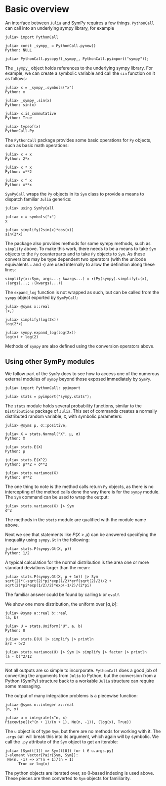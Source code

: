 # Basic overview

An interface between `Julia` and SymPy requires a few things. `PythonCall` can call into an underlying sympy library, for example

```jldoctest pythoncall_overview
julia> import PythonCall

julia> const _sympy_ = PythonCall.pynew()
Python: NULL

julia> PythonCall.pycopy!(_sympy_, PythonCall.pyimport("sympy"));
```

The `_sympy_` object holds references to the underlying sympy library. For example, we can create a symbolic variable and call the `sin` function on it as follows:

```jldoctest pythoncall_overview
julia> x = _sympy_.symbols("x")
Python: x

julia> _sympy_.sin(x)
Python: sin(x)

julia> x.is_commutative
Python: True

julia> typeof(x)
PythonCall.Py
```

The `PythonCall` package provides some basic operations for `Py` objects, such as basic math operations:

```jldoctest pythoncall_overview
julia> x + x
Python: 2*x

julia> x * x
Python: x**2

julia> x ^ x
Python: x**x
```

`SymPyCall` wraps the `Py` objects in its `Sym` class to provide a means to dispatch familiar `Julia` generics:

```jldoctest overview
julia> using SymPyCall

```

```jldoctest overview
julia> x = symbols("x")
x

julia> simplify(2sin(x)*cos(x))
sin(2*x)
```

The package also provides methods for some sympy methods, such as `simplify` above. To make this work, there needs to be a means to take `Sym` objects to the `Py` counterparts and to take `Py` objects to `Sym`. As these conversions may be type dependent two operators (with the unicode equivalents `↓` and  `↑`) are used internally to allow the definition along these lines:

```
simplify(x::Sym, args...; kwargs...) = ↑(Py(sympy).simplify(↓(x), ↓(args)...; ↓(kwargs)...))
```

The `expand_log` function is not wrapped as such, but can be called from the `sympy` object exported by `SymPyCall`:

```jldoctest overview
julia> @syms x::real
(x,)

julia> simplify(log(2x))
log(2*x)

julia> sympy.expand_log(log(2x))
log(x) + log(2)
```

Methods of `sympy` are also defined using the conversion operators above.

## Using other SymPy modules

We follow part of the `SymPy` docs to see how to access one of the numerous external modules of `sympy` beyond those exposed immediately by `SymPy`.



```jldoctest overview
julia> import PythonCall: pyimport

julia> stats = pyimport("sympy.stats");
```

The `stats` module holds several probability functions, similar to the `Distributions` package of `Julia`. This set of commands creates a normally distributed random variable, `X`, with symbolic parameters:

```jldoctest overview
julia> @syms μ, σ::positive;

julia> X = stats.Normal("X", μ, σ)
Python: X

julia> stats.E(X)
Python: μ

julia> stats.E(X^2)
Python: μ**2 + σ**2

julia> stats.variance(X)
Python: σ**2
```

The one thing to note is the method calls return `Py` objects, as there is no intercepting of the method calls done the way there is for the `sympy` module. The `Sym` command can be used to wrap the output:

```jldoctest overview
julia> stats.variance(X) |> Sym
σ^2
```

The methods in the `stats` module are qualified with the module name above.

Next we see that statements like $P(X > \mu)$ can be answered specifying the inequality using `sympy.Gt` in the following:

```jldoctest overview
julia> stats.P(sympy.Gt(X, μ))
Python: 1/2
```

A typical calculation for the normal distribution is the area one or more standard deviations larger than the mean:

```jldoctest overview
julia> stats.P(sympy.Gt(X, μ + 1σ)) |> Sym
sqrt(2)*(-sqrt(2)*pi*exp(1/2)*erf(sqrt(2)/2)/2 + sqrt(2)*pi*exp(1/2)/2)*exp(-1/2)/(2*pi)
```

The familiar  answer could be found by calling `N` or `evalf`.

We show one more distribution, the uniform over $[a,b]$:

```jldoctest overview
julia> @syms a::real b::real
(a, b)

julia> U = stats.Uniform("U", a, b)
Python: U

julia> stats.E(U) |> simplify |> println
a/2 + b/2

julia> stats.variance(U) |> Sym |> simplify |> factor |> println
(a - b)^2/12
```

----

Not all outputs are so simple to incorporate. `PythonCall` does a good job of converting the arguments from `Julia` to Python, but the conversion from a Python (SymPy) structure back to a workable `Julia` structure can require some massaging.


The output of many integration problems is a piecewise function:

```jldoctest overview
julia> @syms n::integer x::real
(n, x)

julia> u = integrate(x^n, x)
Piecewise((x^(n + 1)/(n + 1), Ne(n, -1)), (log(x), True))
```


The `u` object is of type `Sym`, but there are no methods for working with it. The `.args` call will break this into its argument, which again will by symbolic. We call the `.py` attribute of the `Sym` object to get an iterable:




```jldoctest overview
julia> [Sym(t[1]) => Sym(t[0]) for t ∈ u.args.py]
2-element Vector{Pair{Sym, Sym}}:
 Ne(n, -1) => x^(n + 1)/(n + 1)
      True => log(x)
```

The python objects are iterated over, so 0-based indexing is used above. These pieces are then converted to `Sym` objects for familiarity.
